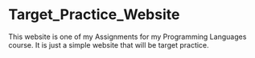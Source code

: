 # Target_Practice_Website
This website is one of my Assignments for my Programming Languages course. It is just a simple website that will be target practice.

